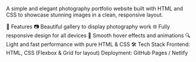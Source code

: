 A simple and elegant photography portfolio website built with HTML and CSS to showcase stunning images in a clean, responsive layout.

🚀 Features
📷 Beautiful gallery to display photography work
🌐 Fully responsive design for all devices
🎨 Smooth hover effects and animations
🔍 Light and fast performance with pure HTML & CSS
🛠 Tech Stack
Frontend: HTML, CSS (Flexbox & Grid for layout)
Deployment: GitHub Pages / Netlify
